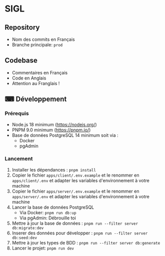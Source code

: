 # SIGL

## Repository
- Nom des commits en Français
- Branche principale: `prod`

## Codebase
- Commentaires en Français
- Code en Anglais
- Attention au Franglais !

## ⌨ Développement

### Prérequis
- Node.js 18 minimum (https://nodejs.org/)
- PNPM 9.0 minimum (https://pnpm.io/)
- Base de données PostgreSQL 14 minimum soit via :
  - Docker
  - pgAdmin

### Lancement
1. Installer les dépendances : `pnpm install`
1. Copier le fichier `apps/client/.env.example` et le renommer en `apps/client/.env` et adapter les variables d'environnement à votre machine
1. Copier le fichier `apps/server/.env.example` et le renommer en `apps/server/.env` et adapter les variables d'environnement à votre machine
1. Lancer la base de données PostgreSQL
   - Via Docker: `pnpm run db:up`
   - Via pgAdmin: Débrouille toi
1. Mettre à jour la base de données : `pnpm run --filter server db:migrate:dev`
1. Inserer des données pour développer : `pnpm run --filter server db:seed:dev`
1. Mettre à jour les types de BDD : `pnpm run --filter server db:generate`
1. Lancer le projet: `pnpm run dev`
